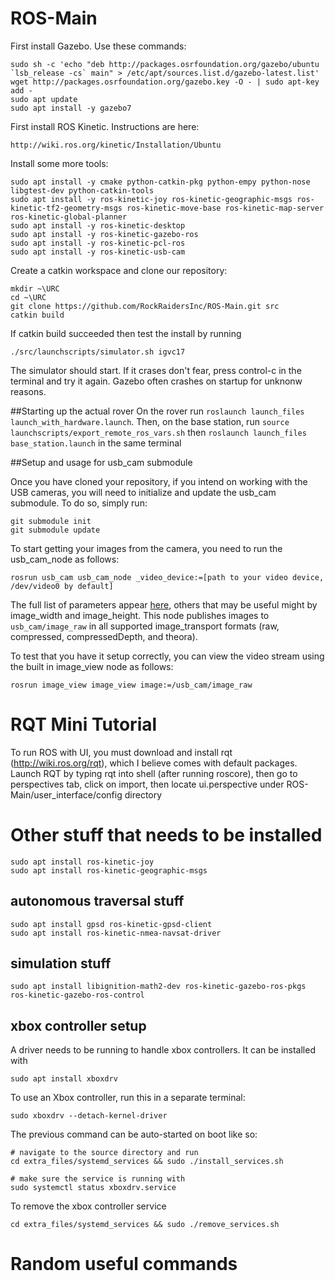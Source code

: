 # ROS-Main

First install Gazebo. Use these commands:
```
sudo sh -c 'echo "deb http://packages.osrfoundation.org/gazebo/ubuntu `lsb_release -cs` main" > /etc/apt/sources.list.d/gazebo-latest.list'
wget http://packages.osrfoundation.org/gazebo.key -O - | sudo apt-key add -
sudo apt update
sudo apt install -y gazebo7
```

First install ROS Kinetic. Instructions are here:
```
http://wiki.ros.org/kinetic/Installation/Ubuntu
```

Install some more tools:
```
sudo apt install -y cmake python-catkin-pkg python-empy python-nose libgtest-dev python-catkin-tools
sudo apt install -y ros-kinetic-joy ros-kinetic-geographic-msgs ros-kinetic-tf2-geometry-msgs ros-kinetic-move-base ros-kinetic-map-server ros-kinetic-global-planner
sudo apt install -y ros-kinetic-desktop
sudo apt install -y ros-kinetic-gazebo-ros
sudo apt install -y ros-kinetic-pcl-ros
sudo apt install -y ros-kinetic-usb-cam
```

Create a catkin workspace and clone our repository:
```
mkdir ~\URC
cd ~\URC
git clone https://github.com/RockRaidersInc/ROS-Main.git src
catkin build
```

If catkin build succeeded then test the install by running 
```
./src/launchscripts/simulator.sh igvc17
```
The simulator should start. If it crases don't fear, press control-c in the terminal and try it again. Gazebo often crashes on startup for unknonw reasons.


##Starting up the actual rover
On the rover run `roslaunch launch_files launch_with_hardware.launch`. 
Then, on the base station, run `source launchscripts/export_remote_ros_vars.sh` then `roslaunch launch_files base_station.launch` in the same terminal


##Setup and usage for usb_cam submodule

Once you have cloned your repository, if you intend on working with the USB cameras, you will need to initialize and update the usb_cam submodule.  To do so, simply run:
```
git submodule init
git submodule update
```


To start getting your images from the camera, you need to run the usb_cam_node as follows:
```
rosrun usb_cam usb_cam_node _video_device:=[path to your video device, /dev/video0 by default]
```
The full list of parameters appear [here](http://wiki.ros.org/usb_cam), others that may be useful might by image_width and image_height.
This node publishes images to `usb_cam/image_raw` in all supported image_transport formats (raw, compressed, compressedDepth, and theora).

To test that you have it setup correctly, you can view the video stream using the built in image_view node as follows:
```
rosrun image_view image_view image:=/usb_cam/image_raw
```

# RQT Mini Tutorial

To run ROS with UI, you must download and install rqt (http://wiki.ros.org/rqt), which I believe comes with default packages. Launch RQT by typing rqt into shell (after running roscore), then go to perspectives tab, click on import, then locate ui.perspective under ROS-Main/user_interface/config directory


# Other stuff that needs to be installed

```
sudo apt install ros-kinetic-joy
sudo apt install ros-kinetic-geographic-msgs
```

## autonomous traversal stuff
```
sudo apt install gpsd ros-kinetic-gpsd-client
sudo apt install ros-kinetic-nmea-navsat-driver
```

## simulation stuff
```
sudo apt install libignition-math2-dev ros-kinetic-gazebo-ros-pkgs ros-kinetic-gazebo-ros-control
```


## xbox controller setup
A driver needs to be running to handle xbox controllers. It can be installed with
```
sudo apt install xboxdrv
```
To use an Xbox controller, run this in a separate terminal:

```sudo xboxdrv --detach-kernel-driver```

The previous command can be auto-started on boot like so:
```
# navigate to the source directory and run 
cd extra_files/systemd_services && sudo ./install_services.sh

# make sure the service is running with
sudo systemctl status xboxdrv.service
```

To remove the xbox controller service 
```
cd extra_files/systemd_services && sudo ./remove_services.sh
```

# Random useful commands


